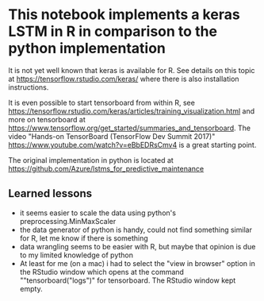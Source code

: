 # This notebook implements a keras LSTM in R in comparison to the python implementation

It is not yet well known that keras is available for R. See details on this topic at https://tensorflow.rstudio.com/keras/ where there is also installation instructions.

It is even possible to start tensorboard from within R, see https://tensorflow.rstudio.com/keras/articles/training_visualization.html and more on tensorboard at https://www.tensorflow.org/get_started/summaries_and_tensorboard. The video "Hands-on TensorBoard (TensorFlow Dev Summit 2017)"  https://www.youtube.com/watch?v=eBbEDRsCmv4 is a great starting point.


The original implementation in python is located at https://github.com/Azure/lstms_for_predictive_maintenance 


## Learned lessons
- it seems easier to scale the data using python's preprocessing.MinMaxScaler
- the data generator of python is handy, could not find something similar for R, let me know if there is something
- data wrangling seems to be easier with R, but maybe that opinion is due to my limited knowledge of python
- At least for me (on a mac) i had to select the "view in browser" option in the RStudio window which opens at the command ""tensorboard("logs")" for tensorboard. The RStudio window kept empty.
